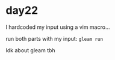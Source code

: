 # day22

I hardcoded my input using a vim macro...


run both parts with my input: `gleam run`

Idk about gleam tbh

